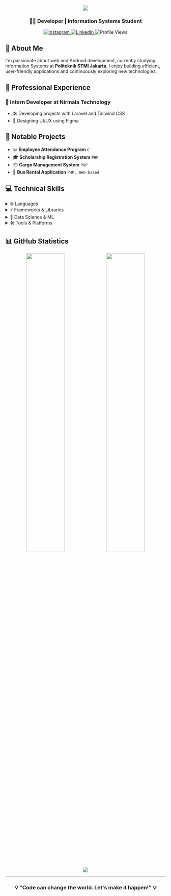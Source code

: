 <h1 align="center">
  <img src="https://readme-typing-svg.herokuapp.com/?lines= Hello,+I'm+Ibrahim+Haykal+Alatas;Welcome+to+my+GitHub+Profile!&center=true&size=30&color=5865F2">
</h1>

<h3 align="center">👨‍💻 Developer | Information Systems Student</h3>

<p align="center">
  <a href="https://instagram.com/ibrahim_haykal">
    <img src="https://img.shields.io/badge/Instagram-%23E4405F.svg?logo=Instagram&logoColor=white" alt="Instagram">
  </a>
  <a href="https://linkedin.com/in/ibrahimhaykalalatas">
    <img src="https://img.shields.io/badge/LinkedIn-%230077B5.svg?logo=linkedin&logoColor=white" alt="LinkedIn">
  </a>
  <img src="https://komarev.com/ghpvc/?username=ibrahimhaykal&color=5865F2" alt="Profile Views">
</p>

## 🚀 About Me

I'm passionate about web and Android development, currently studying Information Systems at **Politeknik STMI Jakarta**. I enjoy building efficient, user-friendly applications and continuously exploring new technologies.

## 💼 Professional Experience

### 🏢 Intern Developer at Nirmala Technology
- 🛠️ Developing projects with Laravel and Tailwind CSS
- 🎨 Designing UI/UX using Figma

## 🎯 Notable Projects

- 📊 **Employee Attendance Program** `C`
- 🎓 **Scholarship Registration System** `PHP`
- 📦 **Cargo Management System** `PHP`
- 🚌 **Bus Rental Application** `PHP, Web-based`

## 💻 Technical Skills

<details>
<summary>🌐 Languages</summary>
<br>

![C](https://img.shields.io/badge/c-%2300599C.svg?style=for-the-badge&logo=c&logoColor=white)
![C#](https://img.shields.io/badge/c%23-%23239120.svg?style=for-the-badge&logo=csharp&logoColor=white)
![Java](https://img.shields.io/badge/java-%23ED8B00.svg?style=for-the-badge&logo=openjdk&logoColor=white)
![JavaScript](https://img.shields.io/badge/javascript-%23323330.svg?style=for-the-badge&logo=javascript&logoColor=%23F7DF1E)
![PHP](https://img.shields.io/badge/php-%23777BB4.svg?style=for-the-badge&logo=php&logoColor=white)
![Python](https://img.shields.io/badge/python-3670A0?style=for-the-badge&logo=python&logoColor=ffdd54)
![HTML5](https://img.shields.io/badge/html5-%23E34F26.svg?style=for-the-badge&logo=html5&logoColor=white)
![CSS3](https://img.shields.io/badge/css3-%231572B6.svg?style=for-the-badge&logo=css3&logoColor=white)
</details>

<details>
<summary>⚡ Frameworks & Libraries</summary>
<br>

![Next JS](https://img.shields.io/badge/Next-black?style=for-the-badge&logo=next.js&logoColor=white)
![TailwindCSS](https://img.shields.io/badge/tailwindcss-%2338B2AC.svg?style=for-the-badge&logo=tailwind-css&logoColor=white)
![Bootstrap](https://img.shields.io/badge/bootstrap-%238511FA.svg?style=for-the-badge&logo=bootstrap&logoColor=white)
![DaisyUI](https://img.shields.io/badge/daisyui-5A0EF8?style=for-the-badge&logo=daisyui&logoColor=white)
![Chart.js](https://img.shields.io/badge/chart.js-F5788D.svg?style=for-the-badge&logo=chart.js&logoColor=white)
</details>

<details>
<summary>🤖 Data Science & ML</summary>
<br>

![Keras](https://img.shields.io/badge/Keras-%23D00000.svg?style=for-the-badge&logo=Keras&logoColor=white)
![TensorFlow](https://img.shields.io/badge/TensorFlow-%23FF6F00.svg?style=for-the-badge&logo=TensorFlow&logoColor=white)
![NumPy](https://img.shields.io/badge/numpy-%23013243.svg?style=for-the-badge&logo=numpy&logoColor=white)
![Pandas](https://img.shields.io/badge/pandas-%23150458.svg?style=for-the-badge&logo=pandas&logoColor=white)
![scikit-learn](https://img.shields.io/badge/scikit--learn-%23F7931E.svg?style=for-the-badge&logo=scikit-learn&logoColor=white)
</details>

<details>
<summary>🛠️ Tools & Platforms</summary>
<br>

![Git](https://img.shields.io/badge/git-%23F05033.svg?style=for-the-badge&logo=git&logoColor=white)
![GitHub](https://img.shields.io/badge/github-%23121011.svg?style=for-the-badge&logo=github&logoColor=white)
![Figma](https://img.shields.io/badge/figma-%23F24E1E.svg?style=for-the-badge&logo=figma&logoColor=white)
![Canva](https://img.shields.io/badge/Canva-%2300C4CC.svg?style=for-the-badge&logo=Canva&logoColor=white)
</details>

## 📊 GitHub Statistics

<p align="center">
  <img width="49%" src="https://github-readme-stats.vercel.app/api?username=ibrahimhaykal&show_icons=true&theme=tokyonight" />
  <img width="49%" src="https://github-readme-streak-stats.herokuapp.com/?user=ibrahimhaykal&theme=tokyonight" />
</p>

<p align="center">
  <img src="https://github-readme-stats.vercel.app/api/top-langs/?username=ibrahimhaykal&theme=tokyonight&layout=compact" />
</p>

---

<h3 align="center">💡 "Code can change the world. Let's make it happen!" 💡</h3>
